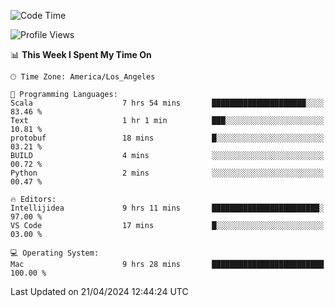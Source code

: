 <!--START_SECTION:waka-->
![Code Time](http://img.shields.io/badge/Code%20Time-949%20hrs%2056%20mins-blue)

![Profile Views](http://img.shields.io/badge/Profile%20Views-0-blue)

📊 **This Week I Spent My Time On** 

```text
🕑︎ Time Zone: America/Los_Angeles

💬 Programming Languages: 
Scala                    7 hrs 54 mins       █████████████████████░░░░   83.46 % 
Text                     1 hr 1 min          ███░░░░░░░░░░░░░░░░░░░░░░   10.81 % 
protobuf                 18 mins             █░░░░░░░░░░░░░░░░░░░░░░░░   03.21 % 
BUILD                    4 mins              ░░░░░░░░░░░░░░░░░░░░░░░░░   00.72 % 
Python                   2 mins              ░░░░░░░░░░░░░░░░░░░░░░░░░   00.47 % 

🔥 Editors: 
Intellijidea             9 hrs 11 mins       ████████████████████████░   97.00 % 
VS Code                  17 mins             █░░░░░░░░░░░░░░░░░░░░░░░░   03.00 % 

💻 Operating System: 
Mac                      9 hrs 28 mins       █████████████████████████   100.00 % 
```


 Last Updated on 21/04/2024 12:44:24 UTC
<!--END_SECTION:waka-->
